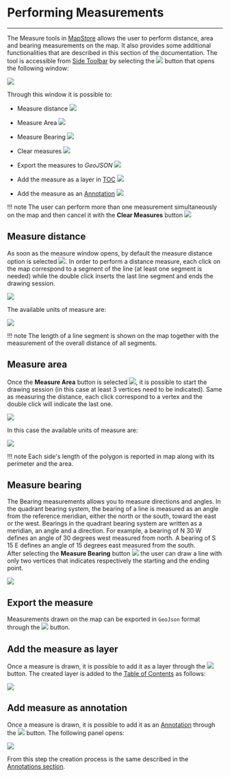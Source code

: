 # Performing Measurements

*************************

The Measure tools in [MapStore](https://mapstore.geosolutionsgroup.com/mapstore/#/) allows the user to perform distance, area and bearing measurements on the map. It also provides some additional functionalities that are described in this section of the documentation. The tool is accessible from [Side Toolbar](mapstore-toolbars.md#side-toolbar) by selecting the <img src="../img/button/measurament.jpg" class="ms-docbutton" style="max-height:20px;"/> button that opens the following window:

<img src="../img/measure/measure.jpg" class="ms-docimage" style="max-width:600px;"/>

Through this window it is possible to:

* Measure distance <img src="../img/button/measure-distance.jpg" class="ms-docbutton"/>

* Measure Area <img src="../img/button/measure-area.jpg" class="ms-docbutton"/>

* Measure Bearing <img src="../img/button/measure-bearing.jpg" class="ms-docbutton"/>

* Clear measures <img src="../img/button/x_button.jpg" class="ms-docbutton"/>

* Export the measures to *GeoJSON* <img src="../img/button/json_export_button.jpg" class="ms-docbutton"/>

* Add the measure as a layer in [TOC](toc.md) <img src="../img/button/layers_button.jpg" class="ms-docbutton"/>

* Add the measure as an [Annotation](annotations.md) <img src="../img/button/add-as-annotation.jpg" class="ms-docbutton"/>

!!! note
    The user can perform more than one measurement simultaneously on the map and then cancel it with the **Clear Measures** button <img src="../img/button/x_button.jpg" class="ms-docbutton"/>

## Measure distance

As soon as the measure window opens, by default the measure distance option is selected <img src="../img/button/measure-distance-green.jpg" class="ms-docbutton"/>. In order to perform a distance measure, each click on the map correspond to a segment of the line (at least one segment is needed) while the double click inserts the last line segment and ends the drawing session.

<img src="../img/measure/measure-distance-ex.gif" class="ms-docimage" style="max-width:600px;"/>

The available units of measure are:

<img src="../img/measure/distance-uom.jpg" class="ms-docimage" style="max-width:300px;"/>

!!! note
    The length of a line segment is shown on the map together with the measurement of the overall distance of all segments.

## Measure area

Once the **Measure Area** button is selected <img src="../img/button/measure-area-green.jpg" class="ms-docbutton"/>, it is possible to start the drawing session (in this case at least 3 vertices need to be indicated). Same as measuring the distance, each click correspond to a vertex and the double click will indicate the last one.

<img src="../img/measure/measure-area-ex.gif" class="ms-docimage" style="max-width:600px;"/>

In this case the available units of measure are:

<img src="../img/measure/area-uom.jpg" class="ms-docimage" style="max-width:300px;"/>

!!! note
    Each side's length of the polygon is reported in map along with its perimeter and the area.

## Measure bearing

The Bearing measurements allows you to measure directions and angles. In the quadrant bearing system, the bearing of a line is measured as an angle from the reference meridian, either the north or the south, toward the east or the west. Bearings in the quadrant bearing system are written as a meridian, an angle and a direction. For example, a bearing of N 30 W defines an angle of 30 degrees west measured from north. A bearing of S 15 E defines an angle of 15 degrees east measured from the south.<br>
After selecting the **Measure Bearing** button <img src="../img/button/measure-bearing-green.jpg" class="ms-docbutton"/> the user can draw a line with only two vertices that indicates respectively the starting and the ending point.

<img src="../img/measure/measure-bearing-ex.gif" class="ms-docimage" style="max-width:600px;"/>

## Export the measure

Measurements drawn on the map can be exported in `GeoJson` format through the <img src="../img/button/json_export_button.jpg" class="ms-docbutton"/> button.  

## Add the measure as layer

Once a measure is drawn, it is possible to add it as a layer through the <img src="../img/button/layers_button.jpg" class="ms-docbutton"/> button. The created layer is added to the [Table of Contents](toc.md) as follows:

<img src="../img/measure/as_layer.jpg" class="ms-docimage"/>

## Add measure as annotation

Once a measure is drawn, it is possible to add it as an [Annotation](annotations.md) through the <img src="../img/button/add-as-annotation.jpg" class="ms-docbutton"/> button. The following panel opens:

<img src="../img/measure/add-as-annotation-ex.jpg" class="ms-docimage"/>

From this step the creation process is the same described in the [Annotations section](annotations.md).
